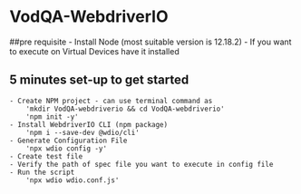 # VodQA-WebdriverIO

##pre requisite 
    - Install Node (most suitable version is 12.18.2)
    - If you want to execute on Virtual Devices have it installed

## 5 minutes set-up to get started
    - Create NPM project - can use terminal command as
        'mkdir VodQA-webdriverio && cd VodQA-webdriverio'
        'npm init -y'
    - Install WebdriverIO CLI (npm package)
        'npm i --save-dev @wdio/cli'
    - Generate Configuration File
        'npx wdio config -y'
    - Create test file
    - Verify the path of spec file you want to execute in config file
    - Run the script
        'npx wdio wdio.conf.js'
   


     
